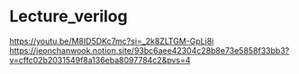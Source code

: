 # Lecture_verilog
https://youtu.be/M8ID5DKc7mc?si=_2k8ZLTGM-GpLj8i
https://jeonchanwook.notion.site/93bc6aee42304c28b8e73e5858f33bb3?v=cffc02b2031549f8a136eba8097784c2&pvs=4
